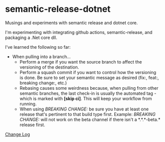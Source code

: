 # semantic-release-dotnet
Musings and experiments with semantic release and dotnet core.

I'm experimenting with integrating github actions, semantic-release, and packaging a .Net core dll.

I've learned the following so far:
- When pulling into a branch...
  - Perform a merge if you want the source branch to affect the versioning of the destination.
  - Perform a squash commit if you want to control how the versioning is done. Be sure to set your semantic message as desired (fix:, feat:, breaking change:, etc.)
  - Rebasing causes some weirdness because, when pulling from other semantic branches, the last check-in is usually the automated tag - which is marked with **[skip ci]**. This will keep your workflow from running.
  - When using *BREAKING CHANGE:* be sure you have at least one release that's pertinent to that build type first.
    Example: *BREAKING CHANGE:* will not work on the beta channel if there isn't a \*.\*.\*-beta.\* release first.


[Change Log](CHANGELOG.md)